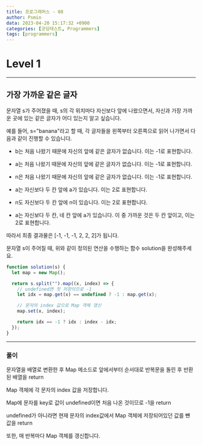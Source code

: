 ```yaml
---
title: 프로그래머스 - 08
author: Psmin
data: 2023-04-20 15:17:32 +0900
categories: [코딩테스트, Programmers]
tags: [programmers]
---
```


# Level 1

---

## 가장 가까운 같은 글자

문자열 s가 주어졌을 때, s의 각 위치마다 자신보다 앞에 나왔으면서, 자신과 가장 가까운 곳에 있는 같은 글자가 어디 있는지 알고 싶습니다.

예를 들어, s="banana"라고 할 때, 각 글자들을 왼쪽부터 오른쪽으로 읽어 나가면서 다음과 같이 진행할 수 있습니다.

- b는 처음 나왔기 때문에 자신의 앞에 같은 글자가 없습니다. 이는 -1로 표현합니다.

- a는 처음 나왔기 때문에 자신의 앞에 같은 글자가 없습니다. 이는 -1로 표현합니다.

- n은 처음 나왔기 때문에 자신의 앞에 같은 글자가 없습니다. 이는 -1로 표현합니다.

- a는 자신보다 두 칸 앞에 a가 있습니다. 이는 2로 표현합니다.

- n도 자신보다 두 칸 앞에 n이 있습니다. 이는 2로 표현합니다.

- a는 자신보다 두 칸, 네 칸 앞에 a가 있습니다. 이 중 가까운 것은 두 칸 앞이고, 이는 2로 표현합니다.

따라서 최종 결과물은 [-1, -1, -1, 2, 2, 2]가 됩니다.

문자열 s이 주어질 때, 위와 같이 정의된 연산을 수행하는 함수 solution을 완성해주세요.

```js
function solution(s) {
  let map = new Map();

  return s.split("").map((x, index) => {
    // undefined면 첫 저장이므로 -1
    let idx = map.get(x) == undefined ? -1 : map.get(x);

    // 문자의 index 값으로 Map 객체 갱신
    map.set(x, index);

    return idx == -1 ? idx : index - idx;
  });
}
```

---

### 풀이

문자열을 배열로 변환한 후 Map 메소드로 앞에서부터 순서대로 반복문을 돌린 후 반환된 배열을 return

Map 객체에 각 문자의 index 값을 저장합니다.

Map에 문자를 key로 값이 undefined이면 처음 나온 것이므로 -1을 return

undefined가 아니라면 현재 문자의 index값에서 Map 객체에 저장되어있던 값를 뺸 값을 return

또한, 매 반복마다 Map 객체를 갱신합니다.
